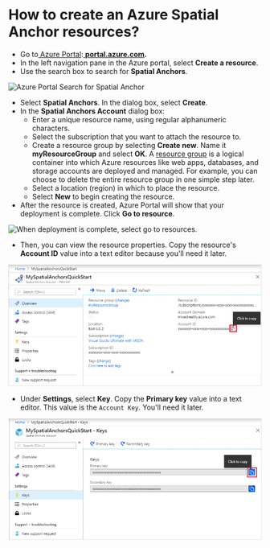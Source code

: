 # How to create an Azure Spatial Anchor resources?

* Go to[ Azure Portal](https://portal.azure.com/?WT.mc\_id=github-mixedrealitycurriculum-ayyonet):[ **portal.azure.com**](https://portal.azure.com/?WT.mc\_id=github-mixedrealitycurriculum-ayyonet)**.**
* In the left navigation pane in the Azure portal, select **Create a resource**.
* Use the search box to search for **Spatial Anchors**.

![Azure Portal Search for Spatial Anchor](../../../.gitbook/assets/portal-search.png)

* Select **Spatial Anchors**. In the dialog box, select **Create**.
* In the **Spatial Anchors Account** dialog box:
  * Enter a unique resource name, using regular alphanumeric characters.
  * Select the subscription that you want to attach the resource to.
  * Create a resource group by selecting **Create new**. Name it **myResourceGroup** and select **OK**. A [resource group](https://docs.microsoft.com/en-us/azure/azure-resource-manager/management/overview#terminology?WT.mc\_id=github-mixedrealitycurriculum-ayyonet) is a logical container into which Azure resources like web apps, databases, and storage accounts are deployed and managed. For example, you can choose to delete the entire resource group in one simple step later.
  * Select a location (region) in which to place the resource.
  * Select **New** to begin creating the resource.
* &#x20;After the resource is created, Azure Portal will show that your deployment is complete. Click **Go to resource**.

![When deployment is complete, select go to resources.](../../../.gitbook/assets/deployment-complete.png)

* &#x20;Then, you can view the resource properties. Copy the resource's **Account ID** value into a text editor because you'll need it later.

![Copy Resource's Account ID.](../../../.gitbook/assets/view-resource-properties.png)

* &#x20;Under **Settings**, select **Key**. Copy the **Primary key** value into a text editor. This value is the `Account Key`. You'll need it later.

![](../../../.gitbook/assets/view-account-key.png)

###
